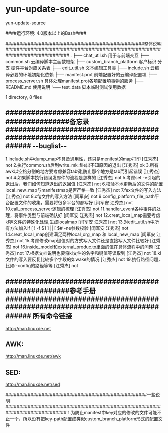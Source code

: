 # yun-update-source
yun-update-source

####运行环境: 4.0版本以上的Bash####

##################################################整体说明###############################################################################
.
├── chat_util.sh				用于与前端交互
├── common.sh					云编译脚本主函数框架
├── custom_branch_platform			客户标识  分支  硬件平台对应关系表
├── edit_util.sh				文本编辑工具类
├── include.sh					云编译必要的环境初始化依赖
├── manifest.prot				前端配置好的云编译配置項
├── process_server.sh				具体处理manifest.prot各项配置項事物的服务
├── README.md					使用说明
└── test_data					脚本临时测试使用数据

1 directory, 8 files




###################################################备忘录##############################################################################
--buglist--
-----------------
1.include.sh中dump_map不具备通用性，还只是menifest的map打印					[江秀杰]	not
2.执行common.sh后到write_mk_file出不知原因的退出							[江秀杰]	ok
3.所有awk以空格分割的地方要考虑兼容tab键,防止那个地方是tab而引起错误				[江秀杰]	not
4.如果脚本执行错误发邮件的流程是怎样的								[江秀杰]	not
5.考虑set -e引起的退出后，我们如何知道退出的返回值						[江秀杰]	not
6.校验本地更新后的文件的配置local_new_map与manifestmap是否严格一致				[江秀杰]	not
7.fex文件的写入方法										[江秀杰]	not
8.cfg文件的写入方法										[闫军安]	not
9.config_platform_file_path平台配置文件的收集，需要将很多平台的都写好				[闫军安 江秀杰]	not
10.call_process_server逻辑的梳理								[江秀杰]	not
11.handler_event各种事件的处理，将事件类型与前端确认好						[闫军安 江秀杰]	not
12.creat_local_map需要考虑kl等文件的特殊化处理,生成localmap					[闫军安 江秀杰]	not
13.对edit_util.sh中所有方法加入if [ ! -f $1 ] || [ $# -ne参数校验				[闫军安 江秀杰]	not
14.creat_local_map创建满足两种local_org_map 和 local_new_map					[闫军安 江秀杰]	not
15.考虑修改map键值对的方式写入文件还是直接写入文件比较好						[江秀杰]	not
16.inside_model和external_produc.tx里面的值在具体流程中的问题					[江秀杰]	not
17.根据文档说明也要将kl文件的名字和键值等读取到								[江秀杰]     not
18.kl文件的写入要反复比较多个字段的如wake的情况                                                          [江秀杰]    not
19.执行路径问题，比如r-config的路径等等										[江秀杰]    not



###################################################参考手册##############################################################################
所有命令链接
--
http://man.linuxde.net

AWK:
--
http://man.linuxde.net/awk

SED:
--
http://man.linuxde.net/sed



###################################################一些说明##############################################################################
1.为防止manifest中key对应的修改的文件可能不止一个，所以没有把key-path配置成类似custom_branch_platform形式的配置文件

